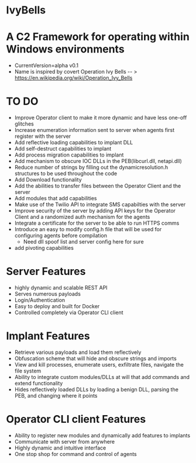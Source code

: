 # IvyBells
# A C2 Framework for operating within Windows environments
- CurrentVersion=alpha v0.1
- Name is inspired by covert Operation Ivy Bells -- > https://en.wikipedia.org/wiki/Operation_Ivy_Bells


# TO DO
- Improve Operator client to make it more dynamic and have less one-off glitches
- Increase enumeration information sent to server when agents first register with the server
- Add reflective loading capabilities to implant DLL
- Add self-destruct capabilities to implant 
- Add process migration capabilities to implant
- Add mechanism to obscure IOC DLLs in the PEB(libcurl.dll, netapi.dll)
- Reduce number of strings by filling out the dynamicresolution.h structures to be used throughout the code
- Add Download functionality
- Add the abilities to transfer files between the Operator Client and the server
- Add modules that add capabilities
- Make use of the Twilio API to integrate SMS capabilties with the server
- Improve security of the server by adding API keys for the Operator Client and a randomized auth mechanism for the agents
- Integrate a certificate for the server to be able to run HTTPS comms
- Introduce an easy to modify config.h file that will be used for configuring agents before compilation
  - Need dll spoof list and server config here for sure
- add pivoting capabilities

# Server Features
- highly dynamic and scalable REST API
- Serves numerous payloads
- Login/Authentication
- Easy to deploy and built for Docker
- Controlled completely via Operator CLI client

# Implant Features
- Retrieve various payloads and load them reflectively
- Obfuscation scheme that will hide and obscure strings and imports
- View and kill processes, enumerate users, exfiltrate files, navigate the file system
- Ability to integrate custom modules/DLLs at will that add commands and extend functionality
- Hides reflectively loaded DLLs by loading a benign DLL, parsing the PEB, and changing where it points

# Operator CLI client Features
- Ability to register new modules and dynamically add features to implants
- Communicate with server from anywhere
- Highly dynamic and intuitive interface
- One stop shop for command and control of agents
